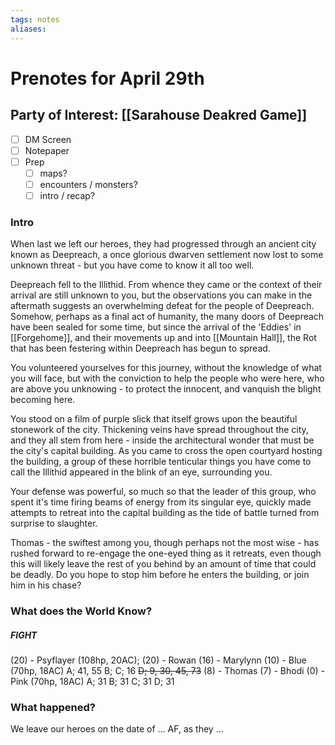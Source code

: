 ```yaml
---
tags: notes
aliases:
---
```


# Prenotes for April 29th
## Party of Interest: [[Sarahouse Deakred Game]]
- [ ] DM Screen
- [ ] Notepaper
- [ ] Prep
	- [ ] maps?
	- [ ] encounters / monsters?
	- [ ] intro / recap?

### Intro

When last we left our heroes, they had progressed through an ancient city known as Deepreach, a once glorious dwarven settlement now lost to some unknown threat - but you have come to know it all too well. 

Deepreach fell to the Illithid. From whence they came or the context of their arrival are still unknown to you, but the observations you can make in the aftermath suggests an overwhelming defeat for the people of Deepreach. Somehow, perhaps as a final act of humanity, the many doors of Deepreach have been sealed for some time, but since the arrival of the 'Eddies' in [[Forgehome]], and their movements up and into [[Mountain Hall]], the Rot that has been festering within Deepreach has begun to spread.

You volunteered yourselves for this journey, without the knowledge of what you will face, but with the conviction to help the people who were here, who are above you unknowing - to protect the innocent, and vanquish the blight becoming here.

You stood on a film of purple slick that itself grows upon the beautiful stonework of the city. Thickening veins have spread throughout the city, and they all stem from here - inside the architectural wonder that must be the city's capital building. As you came to cross the open courtyard hosting the building, a group of these horrible tenticular things you have come to call the Illithid appeared in the blink of an eye, surrounding you.

Your defense was powerful, so much so that the leader of this group, who spent it's time firing beams of energy from its singular eye, quickly made attempts to retreat into the capital building as the tide of battle turned from surprise to slaughter. 

Thomas - the swiftest among you, though perhaps not the most wise - has rushed forward to re-engage the one-eyed thing as it retreats, even though this will likely leave the rest of you behind by an amount of time that could be deadly. Do you hope to stop him before he enters the building, or join him in his chase?

### What does the World Know?
##### FIGHT
(20) - Psyflayer (108hp, 20AC); 
(20) - Rowan
(16) - Marylynn
(10) - Blue (70hp, 18AC)
	A; 41, 55
	B;
	C; 16
	~~D; 9, 30, 45, 73~~
(8) - Thomas
(7) - Bhodi
(0) - Pink (70hp, 18AC)
	A; 31
	B; 31
	C; 31
	D; 31

### What happened?


We leave our heroes on the date of ... AF, as they ...